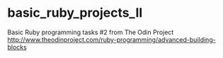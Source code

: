 # basic_ruby_projects_II
Basic Ruby programming tasks #2 from The Odin Project
http://www.theodinproject.com/ruby-programming/advanced-building-blocks

